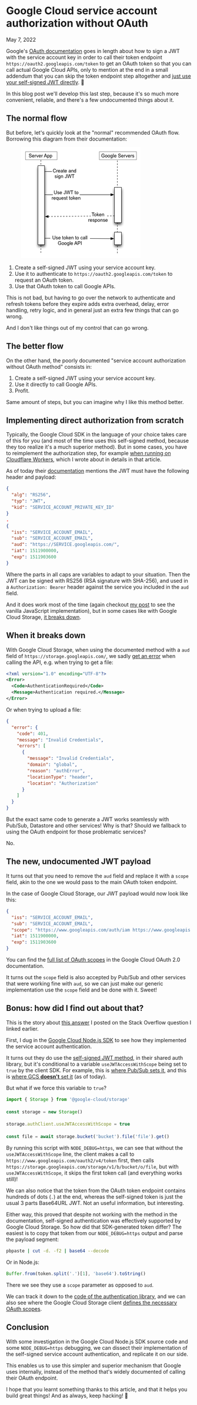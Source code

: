 # Google Cloud service account authorization without OAuth
May 7, 2022

Google's [OAuth documentation](https://developers.google.com/identity/protocols/oauth2/service-account)
goes in length about how to sign a JWT with the service account key in
order to call their token endpoint `https://oauth2.googleapis.com/token`
to get an OAuth token so that you can call actual Google Cloud APIs,
only to mention at the end in a small addendum that you can skip the
token endpoint step altogether and
[just use your self-signed JWT directly](https://developers.google.com/identity/protocols/oauth2/service-account#jwt-auth). 😬

In this blog post we'll develop this last step, because it's so much
more convenient, reliable, and there's a few undocumented things about
it.

## The normal flow

But before, let's quickly look at the "normal" recommended OAuth flow.
Borrowing this diagram from their documentation:

<figure class="center">
  <img alt="JWT OAuth flow" src="../../img/2022/05/jwt-flow.png">
</figure>

1. Create a self-signed JWT using your service account key.
1. Use it to authenticate to `https://oauth2.googleapis.com/token` to
   request an OAuth token.
1. Use that OAuth token to call Google APIs.

This is not bad, but having to go over the network to authenticate and
refresh tokens before they expire adds extra overhead, delay, error
handling, retry logic, and in general just an extra few things that can
go wrong.

And I don't like things out of my control that can go wrong.

## The better flow

On the other hand, the poorly documented "service account authorization
without OAuth method" consists in:

1. Create a self-signed JWT using your service account key.
1. Use it directly to call Google APIs.
1. Profit.

Same amount of steps, but you can imagine why I like this method better.

## Implementing direct authorization from scratch

Typically, the Google Cloud SDK in the language of your choice takes
care of this for you (and most of the time uses this self-signed method,
because they too realize it's a much superior method). But in some
cases, you have to reimplement the authorization step, for example
[when running on Cloudflare Workers](https://hookdeck.com/blog/post/how-to-call-google-cloud-apis-from-cloudflare-workers#the-problem-with-cloudflare-workers),
which I wrote about in details in that article.

As of today their [documentation](https://developers.google.com/identity/protocols/oauth2/service-account#jwt-auth)
mentions the JWT must have the following header and payload:

```json
{
  "alg": "RS256",
  "typ": "JWT",
  "kid": "SERVICE_ACCOUNT_PRIVATE_KEY_ID"
}
.
{
  "iss": "SERVICE_ACCOUNT_EMAIL",
  "sub": "SERVICE_ACCOUNT_EMAIL",
  "aud": "https://SERVICE.googleapis.com/",
  "iat": 1511900000,
  "exp": 1511903600
}
```

Where the parts in all caps are variables to adapt to your situation.
Then the JWT can be signed with RS256 (RSA signature with SHA-256), and
used in a `Authorization: Bearer` header against the service you
included in the `aud` field.

And it does work most of the time (again checkout [my post](https://hookdeck.com/blog/post/how-to-call-google-cloud-apis-from-cloudflare-workers#the-problem-with-cloudflare-workers)
to see the vanilla JavaScript implementation), but in some cases like
with Google Cloud Storage, [it breaks down](https://stackoverflow.com/q/63222450).

## When it breaks down

With Google Cloud Storage, when using the documented method with a `aud`
field of `https://storage.googleapis.com/`, we sadly [get an error](https://stackoverflow.com/q/63222450)
when calling the API, e.g. when trying to get a file:

```xml
<?xml version="1.0" encoding="UTF-8"?>
<Error>
  <Code>AuthenticationRequired</Code>
  <Message>Authentication required.</Message>
</Error>
```

Or when trying to upload a file:

```json
{
  "error": {
    "code": 401,
    "message": "Invalid Credentials",
    "errors": [
      {
        "message": "Invalid Credentials",
        "domain": "global",
        "reason": "authError",
        "locationType": "header",
        "location": "Authorization"
      }
    ]
  }
}
```

But the exact same code to generate a JWT works seamlessly with Pub/Sub,
Datastore and other services! Why is that? Should we fallback to using
the OAuth endpoint for those problematic services?

No.

## The new, undocumented JWT payload

It turns out that you need to remove the `aud` field and replace it with
a `scope` field, akin to the one we would pass to the main OAuth token
endpoint.

In the case of Google Cloud Storage, our JWT payload would now look like
this:

```json
{
  "iss": "SERVICE_ACCOUNT_EMAIL",
  "sub": "SERVICE_ACCOUNT_EMAIL",
  "scope": "https://www.googleapis.com/auth/iam https://www.googleapis.com/auth/cloud-platform https://www.googleapis.com/auth/devstorage.full_control",
  "iat": 1511900000,
  "exp": 1511903600
}
```

You can find the [full list of OAuth scopes](https://developers.google.com/identity/protocols/oauth2/scopes)
in the Google Cloud OAuth 2.0 documentation.

It turns out the `scope` field is also accepted by Pub/Sub and other
services that were working fine with `aud`, so we can just make our
generic implementation use the `scope` field and be done with it. Sweet!

## Bonus: how did I find out about that?

This is the story about [this answer](https://stackoverflow.com/a/71834557)
I posted on the Stack Overflow question I linked earlier.

First, I dug in the [Google Cloud Node.js SDK](https://github.com/googleapis/google-cloud-node)
to see how they implemented the service account authentication.

It turns out they do use the [self-signed JWT method](https://github.com/googleapis/google-auth-library-nodejs/blob/b48254490768799e465a8fa4aae13296ddceea53/src/auth/jwtclient.ts#L126),
in their shared auth library, but it's conditional to a variable
`useJWTAccessWithScope` being set to `true` by the client SDK. For
example, this is [where Pub/Sub sets it](https://github.com/googleapis/nodejs-pubsub/blob/ba333c2284b802cdd43df7568b553b2a90dba8d8/src/v1/publisher_client.ts#L139),
and this is
[where GCS **doesn't** set it](https://github.com/googleapis/nodejs-storage/search?q=useJWTAccessWithScope)
(as of today).

But what if we force this variable to `true`?

```js
import { Storage } from '@google-cloud/storage'

const storage = new Storage()

storage.authClient.useJWTAccessWithScope = true

const file = await storage.bucket('bucket').file('file').get()
```

By running this script with `NODE_DEBUG=https`, we can see that without
the `useJWTAccessWithScope` line, the client makes a call to
`https://www.googleapis.com/oauth2/v4/token` first, then calls
`https://storage.googleapis.com/storage/v1/b/bucket/o/file`, but with
`useJWTAccessWithScope`, it skips the first token call (and everything
works still)!

We can also notice that the token from the OAuth token endpoint contains
hundreds of dots (`.`) at the end, whereas the self-signed token is just
the usual 3 parts Base64URL JWT. Not an useful information, but
interesting.

Either way, this proved that despite not working with the method in the
documentation, self-signed authentication was effectively supported by
Google Cloud Storage. So how did that SDK-generated token differ? The
easiest is to copy that token from our `NODE_DEBUG=https` output and
parse the payload segment:

```sh
pbpaste | cut -d. -f2 | base64 --decode
```

Or in Node.js:

```js
Buffer.from(token.split('.')[1], 'base64').toString()
```

There we see they use a `scope` parameter as opposed to `aud`.

We can track it down to the [code of the authentication library](https://github.com/googleapis/google-auth-library-nodejs/blob/b48254490768799e465a8fa4aae13296ddceea53/src/auth/jwtclient.ts#L191),
and we can also see where the Google Cloud Storage client
[defines the necessary OAuth scopes](https://github.com/googleapis/nodejs-storage/blob/c3240060b3dc905013ab6fa219e975631b41f5c4/src/storage.ts#L653).

## Conclusion

With some investigation in the Google Cloud Node.js SDK source code and
some `NODE_DEBUG=https` debugging, we can dissect their implementation
of the self-signed service account authentication, and replicate it on
our side.

This enables us to use this simpler and superior mechanism that Google
uses internally, instead of the method that's widely documented of
calling their OAuth endpoint.

I hope that you learnt something thanks to this article, and that it
helps you build great things! And as always, keep hacking! 🚀
